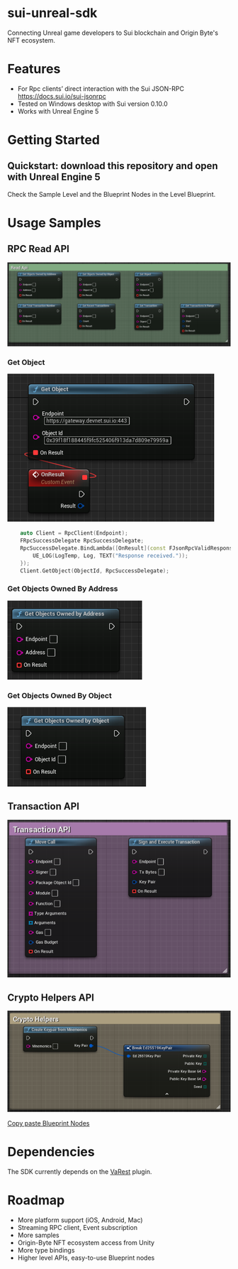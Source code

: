 # sui-unreal-sdk

Connecting Unreal game developers to Sui blockchain and Origin Byte's NFT ecosystem.

# Features
- For Rpc clients’ direct interaction with the Sui JSON-RPC https://docs.sui.io/sui-jsonrpc
- Tested on Windows desktop with Sui version 0.10.0
- Works with Unreal Engine 5

# Getting Started
## Quickstart: download this repository and open with Unreal Engine 5
Check the Sample Level and the Blueprint Nodes in the Level Blueprint.

# Usage Samples
## RPC Read API
![Read API Blueprints](/imgs/read_api_nodes.png "Read API Blueprints")
### Get Object
![GetObject Blueprint](/imgs/get_object.png "GetObject Blueprint Node")

```cpp
	auto Client = RpcClient(Endpoint);
	FRpcSuccessDelegate RpcSuccessDelegate;
	RpcSuccessDelegate.BindLambda([OnResult](const FJsonRpcValidResponse& RpcResponse) {
		UE_LOG(LogTemp, Log, TEXT("Response received."));
	});
	Client.GetObject(ObjectId, RpcSuccessDelegate);
```

### Get Objects Owned By Address
![GetObjectsOwnedByAddress Blueprint](/imgs/get_objects_owned_by_address.png "GetObjectsOwnedByAddress Blueprint Node")

### Get Objects Owned By Object
![GetObjectsOwnedByObject Blueprint](/imgs/get_objects_owned_by_object.png "GetObjectsOwnedByObject Blueprint Node")

## Transaction API
![Transaction API Blueprints](/imgs/transaction_api_nodes.png "Transaction API Blueprints")

## Crypto Helpers API
![Crypto Helpers API Blueprints](/imgs/crypto_helpers_nodes.png "Crypto Helpers API Blueprints")


[Copy paste Blueprint Nodes](https://blueprintue.com/blueprint/k30t8ebp/)

# Dependencies
The SDK currently depends on the [VaRest](https://www.unrealengine.com/marketplace/en-US/product/varest-plugin) plugin.

# Roadmap
- More platform support (iOS, Android, Mac)
- Streaming RPC client, Event subscription
- More samples
- Origin-Byte NFT ecosystem access from Unity
- More type bindings
- Higher level APIs, easy-to-use Blueprint nodes
